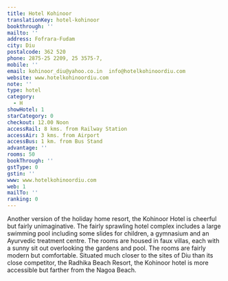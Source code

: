 ```yaml
---
title: Hotel Kohinoor
translationKey: hotel-kohinoor
bookthrough: ''
mailto: ''
address: Fofrara-Fudam
city: Diu
postalcode: 362 520
phone: 2875-25 2209, 25 3575-7,
mobile: ''
email: kohinoor_diu@yahoo.co.in  info@hotelkohinoordiu.com
website: www.hotelkohinoordiu.com
note: ''
type: hotel
category:
  - H
showHotel: 1
starCategory: 0
checkout: 12.00 Noon
accessRail: 8 kms. from Railway Station
accessAir: 3 kms. from Airport
accessBus: 1 km. from Bus Stand
advantage: ''
rooms: 50
bookThrough: ''
gstType: 0
gstin: ''
www: www.hotelkohinoordiu.com
web: 1
mailTo: ''
ranking: 0
---
```







Another version of the holiday home resort, the  Kohinoor Hotel is cheerful but fairly unimaginative.     The fairly sprawling hotel complex includes a large swimming pool including some slides for children, a gymnasium and an Ayurvedic treatment centre.     The rooms are housed in faux villas, each with a sunny sit out overlooking the gardens and pool. The rooms are fairly modern but comfortable.     Situated much closer to the sites of Diu than its close competitor, the Radhika Beach Resort, the Kohinoor hotel is more accessible but farther from the Nagoa Beach.